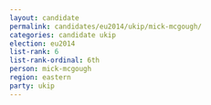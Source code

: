 ```yaml
---
layout: candidate
permalink: candidates/eu2014/ukip/mick-mcgough/
categories: candidate ukip
election: eu2014
list-rank: 6
list-rank-ordinal: 6th
person: mick-mcgough
region: eastern
party: ukip
---
```

